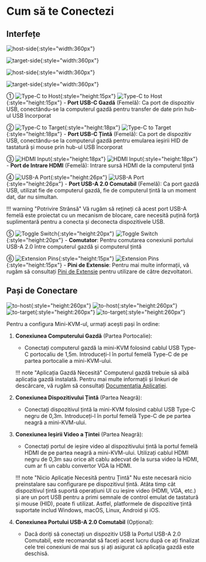 # Cum să te Conectezi

## Interfețe

![host-side](https://assets.openterface.com/images/product/host-htc.svg#only-light){:style="width:360px"}

![target-side](https://assets.openterface.com/images/product/target-htc.svg#only-light){:style="width:360px"}

![host-side](https://assets.openterface.com/images/product/host-htc_1.svg#only-dark){:style="width:360px"}

![target-side](https://assets.openterface.com/images/product/target-htc_1.svg#only-dark){:style="width:360px"}

① ![Type-C to Host](https://assets.openterface.com/images/shell-icons/host.svg#only-light){:style="height:15px"} ![Type-C to Host](https://assets.openterface.com/images/shell-icons/host_1.svg#only-dark){:style="height:15px"} - **Port USB-C Gazdă** (Femelă): Ca port de dispozitiv USB, conectându-se la computerul gazdă pentru transfer de date prin hub-ul USB încorporat

② ![Type-C to Target](https://assets.openterface.com/images/shell-icons/target.svg#only-light){:style="height:18px"} ![Type-C to Target](https://assets.openterface.com/images/shell-icons/target_1.svg#only-dark){:style="height:18px"} - **Port USB-C Țintă** (Femelă): Ca port de dispozitiv USB, conectându-se la computerul gazdă pentru emularea ieșirii HID de tastatură și mouse prin hub-ul USB încorporat

③ ![HDMI Input](https://assets.openterface.com/images/shell-icons/input.svg#only-light){:style="height:18px"} ![HDMI Input](https://assets.openterface.com/images/shell-icons/input_1.svg#only-dark){:style="height:18px"} - **Port de Intrare HDMI** (Femelă): Intrare sursă HDMI de la computerul țintă

④ ![USB-A Port](https://assets.openterface.com/images/shell-icons/switchable-usb.svg#only-light){:style="height:26px"} ![USB-A Port](https://assets.openterface.com/images/shell-icons/switchable-usb_1.svg#only-dark){:style="height:26px"} - **Port USB-A 2.0 Comutabil** (Femelă): Ca port gazdă USB, utilizat fie de computerul gazdă, fie de computerul țintă la un moment dat, dar nu simultan.

!!! warning "Potrivire Strânsă"
    Vă rugăm să rețineți că acest port USB-A femelă este proiectat cu un mecanism de blocare, care necesită puțină forță suplimentară pentru a conecta și deconecta dispozitivele USB.

⑤ ![Toggle Switch](https://assets.openterface.com/images/shell-icons/toggle-h-t.svg#only-light){:style="height:20px"} ![Toggle Switch](https://assets.openterface.com/images/shell-icons/toggle-h-t_1.svg#only-dark){:style="height:20px"} - **Comutator**: Pentru comutarea conexiunii portului USB-A 2.0 între computerul gazdă și computerul țintă

⑥ ![Extension Pins](https://assets.openterface.com/images/shell-icons/pins.svg#only-light){:style="height:15px"} ![Extension Pins](https://assets.openterface.com/images/shell-icons/pins_1.svg#only-dark){:style="height:15px"} - **Pini de Extensie**: Pentru mai multe informații, vă rugăm să consultați [Pini de Extensie](/extension-pin) pentru utilizare de către dezvoltatori.

## Pași de Conectare

![to-host](https://assets.openterface.com/images/product/to-host.svg#only-light){:style="height:260px"} ![to-host](https://assets.openterface.com/images/product/to-host_1.svg#only-dark){:style="height:260px"}
![to-target](https://assets.openterface.com/images/product/to-target.svg#only-light){:style="height:260px"} ![to-target](https://assets.openterface.com/images/product/to-target_1.svg#only-dark){:style="height:260px"}

Pentru a configura Mini-KVM-ul, urmați acești pași în ordine:

1. **Conexiunea Computerului Gazdă** (Partea Portocalie):
    - Conectați computerul gazdă la mini-KVM folosind cablul USB Type-C portocaliu de 1,5m. Introduceți-l în portul femelă Type-C de pe partea portocalie a mini-KVM-ului.

    !!! note "Aplicația Gazdă Necesită"
        Computerul gazdă trebuie să aibă aplicația gazdă instalată. Pentru mai multe informații și linkuri de descărcare, vă rugăm să consultați [Documentația Aplicației](/app).

2. **Conexiunea Dispozitivului Țintă** (Partea Neagră):
    - Conectați dispozitivul țintă la mini-KVM folosind cablul USB Type-C negru de 0,3m. Introduceți-l în portul femelă Type-C de pe partea neagră a mini-KVM-ului.

3. **Conexiunea Ieșirii Video a Țintei** (Partea Neagră):
    - Conectați portul de ieșire video al dispozitivului țintă la portul femelă HDMI de pe partea neagră a mini-KVM-ului. Utilizați cablul HDMI negru de 0,3m sau orice alt cablu adecvat de la sursa video la HDMI, cum ar fi un cablu convertor VGA la HDMI.

    !!! note "Nicio Aplicație Necesită pentru Țintă"
        Nu este necesară nicio preinstalare sau configurare pe dispozitivul țintă. Atâta timp cât dispozitivul țintă suportă operațiuni UI cu ieșire video (HDMI, VGA, etc.) și are un port USB pentru a primi semnale de control emulat de tastatură și mouse (HID), poate fi utilizat. Astfel, platformele de dispozitive țintă suportate includ Windows, macOS, Linux, Android și iOS.

4. **Conexiunea Portului USB-A 2.0 Comutabil** (Opțional):
    - Dacă doriți să conectați un dispozitiv USB la Portul USB-A 2.0 Comutabil, este recomandat să faceți acest lucru după ce ați finalizat cele trei conexiuni de mai sus și ați asigurat că aplicația gazdă este deschisă.